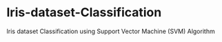 # Iris-dataset-Classification
Iris dataset Classification using Support Vector Machine (SVM) Algorithm
